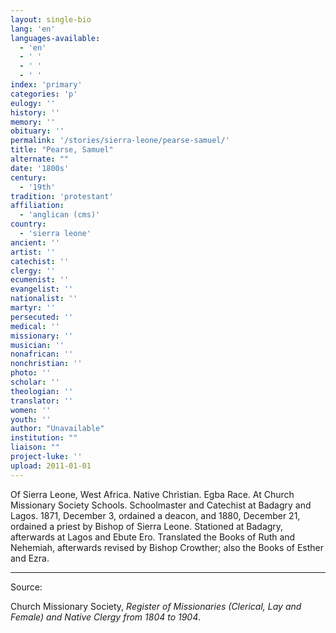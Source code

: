 ```yaml
---
layout: single-bio
lang: 'en'
languages-available:
  - 'en'
  - ' '
  - ' '
  - ' '
index: 'primary'
categories: 'p'
eulogy: ''
history: ''
memory: ''
obituary: ''
permalink: '/stories/sierra-leone/pearse-samuel/'
title: "Pearse, Samuel"
alternate: ""
date: '1800s'
century:
  - '19th'
tradition: 'protestant'
affiliation:
  - 'anglican (cms)'
country:
  - 'sierra leone'
ancient: ''
artist: ''
catechist: ''
clergy: ''
ecumenist: ''
evangelist: ''
nationalist: ''
martyr: ''
persecuted: ''
medical: ''
missionary: ''
musician: ''
nonafrican: ''
nonchristian: ''
photo: ''
scholar: ''
theologian: ''
translator: ''
women: ''
youth: ''
author: "Unavailable"
institution: ""
liaison: ""
project-luke: ''
upload: 2011-01-01
---
```




Of Sierra Leone, West Africa.  Native Christian.  Egba Race.  At Church Missionary Society Schools.  Schoolmaster and Catechist at Badagry and Lagos.  1871, December 3, ordained a deacon, and 1880, December 21, ordained a priest by Bishop of Sierra Leone.  Stationed at Badagry, afterwards at Lagos and Ebute Ero.  Translated the Books of Ruth and Nehemiah, afterwards revised by Bishop Crowther; also the Books of Esther and Ezra.



---

Source:

Church Missionary Society, *Register of Missionaries (Clerical, Lay and Female) and Native Clergy from 1804 to 1904*.